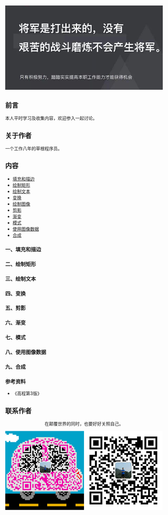 ![image](../img/timg.jpg)
<br>

## 前言

本人平时学习及收集内容，欢迎参入一起讨论。

## 关于作者

一个工作八年的草根程序员。

## 内容

- [填充和描边](#一填充和描边)
- [绘制矩形](#二绘制矩形)
- [绘制文本](#三绘制文本)
- [变换](#四变换)
- [绘制图像](#五绘制图像)
- [剪影](#六剪影)
- [渐变](#七渐变)
- [模式](#八模式)
- [使用图像数据](#九使用图像数据)
- [合成](#十合成)

### 一、填充和描边

### 二、绘制矩形

### 三、绘制文本

### 四、变换

### 五、剪影

### 六、渐变

### 七、模式

### 八、使用图像数据

### 九、合成

### 参考资料

- 《高程第3版》

## 联系作者

<div align="center">
    <p>
        在颠覆世界的同时，也要好好关照自己。
    </p>
    <img src="../img/contact.png" />
</div>